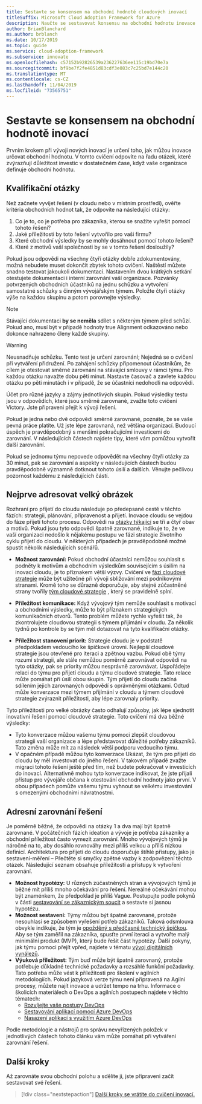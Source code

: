 ```yaml
---
title: Sestavte se konsensem na obchodní hodnotě cloudových inovací
titleSuffix: Microsoft Cloud Adoption Framework for Azure
description: Naučte se sestavovat konsensu na obchodní hodnotu inovace cloudu.
author: BrianBlanchard
ms.author: brblanch
ms.date: 10/17/2019
ms.topic: guide
ms.service: cloud-adoption-framework
ms.subservice: innovate
ms.openlocfilehash: c57152b92826539a236227636ee115c19bd70e7a
ms.sourcegitcommit: bf9be7f2fe4851d83cdf3e083c7c25bd7e144c20
ms.translationtype: MT
ms.contentlocale: cs-CZ
ms.lasthandoff: 11/04/2019
ms.locfileid: "73565751"
---
```

# <a name="build-consensus-on-the-business-value-of-innovation"></a>Sestavte se konsensem na obchodní hodnotě inovací

Prvním krokem při vývoji nových inovací je určení toho, jak můžou inovace určovat obchodní hodnotu. V tomto cvičení odpovíte na řadu otázek, které zvýrazňují důležitost investic v dostatečném čase, když vaše organizace definuje obchodní hodnotu.

## <a name="qualifying-questions"></a>Kvalifikační otázky

Než začnete vyvíjet řešení (v cloudu nebo v místním prostředí), ověřte kritéria obchodních hodnot tak, že odpovíte na následující otázky:

1. Co je to, co je potřeba pro zákazníka, kterou se snažíte vyřešit pomocí tohoto řešení?
1. Jaké příležitosti by toto řešení vytvořilo pro vaši firmu?
1. Které obchodní výsledky by se mohly dosáhnout pomocí tohoto řešení?
1. Které z motivů vaší společnosti by se v tomto řešení dosloužily?

Pokud jsou odpovědi na všechny čtyři otázky dobře zdokumentovány, možná nebudete muset dokončit zbytek tohoto cvičení. Naštěstí můžete snadno testovat jakoukoli dokumentaci. Nastavením dvou krátkých setkání otestujete dokumentaci i interní zarovnání vaší organizace. Pozvánky potvrzených obchodních účastníků na jednu schůzku a vytvoření samostatné schůzky s činným vývojářským týmem. Položte čtyři otázky výše na každou skupinu a potom porovnejte výsledky.

> [!NOTE]
> Stávající dokumentaci **by se neměla** sdílet s některým týmem před schůzí. Pokud ano, musí být v případě hodnoty true Alignment odkazováno nebo dokonce nahrazeno členy každé skupiny.

<!-- -->

> [!WARNING]
> Neusnadňuje schůzku. Tento test je určení zarovnání; Nejedná se o cvičení při vytváření přidružení. Po zahájení schůzky připomenout účastníkům, že cílem je otestovat směrné zarovnání na stávající smlouvy v rámci týmu. Pro každou otázku navažte dobu pěti minut. Nastavte časovač a zavřete každou otázku po pěti minutách i v případě, že se účastníci nedohodli na odpovědi.

Účet pro různé jazyky a zájmy jednotlivých skupin. Pokud výsledky testu jsou v odpovědích, které jsou směrně zarovnané, zvažte toto cvičení Victory. Jste připraveni přejít k vývoji řešení.

Pokud je jedna nebo dvě odpovědi směrně zarovnané, poznáte, že se vaše pevná práce platíte. Už jste lépe zarovnaná, než většina organizací. Budoucí úspěch je pravděpodobný s menšími pokračujícími investicemi do zarovnání. V následujících částech najdete tipy, které vám pomůžou vytvořit další zarovnání.

Pokud se jednomu týmu nepovede odpovědět na všechny čtyři otázky za 30 minut, pak se zarovnání a aspekty v následujících částech budou pravděpodobně významně dotknout tohoto úsilí a dalších. Věnujte pečlivou pozornost každému z následujících částí.

## <a name="address-the-big-picture-first"></a>Nejprve adresovat velký obrázek

Rozhraní pro přijetí do cloudu následuje po předepsané cestě v těchto fázích: strategii, plánování, připravenost a přijetí. Inovace cloudu se vejdou do fáze přijetí tohoto procesu. Odpovědi na [otázky týkající](#qualifying-questions) se tří a čtyř obav a motivů. Pokud jsou tyto odpovědi špatně zarovnané, indikuje to, že ve vaší organizaci nedošlo k nějakému postupu ve fázi strategie životního cyklu přijetí do cloudu. V některých případech je pravděpodobně možné spustit několik následujících scénářů.

- **Možnost zarovnání:** Pokud obchodní účastníci nemůžou souhlasit s podněty k motivům a obchodním výsledkům souvisejícím s úsilím na inovaci cloudu, je to příznakem větší výzvy. Cvičení ve [fázi cloudové strategie](../strategy/index.md) může být užitečné při vývoji sbližování mezi podnikovými stranami. Kromě toho se důrazně doporučuje, aby stejné zúčastněné strany tvořily [tým cloudové strategie](../organize/cloud-strategy.md) , který se pravidelně splní.

- **Příležitost komunikace:** Když vývojový tým nemůže souhlasit s motivací a obchodními výsledky, může to být příznakem strategických komunikačních otvorů. Tento problém můžete rychle vyřešit tak, že zkontrolujete cloudovou strategii s týmem přijímání v cloudu. Za několik týdnů po kontrole by se tým měl dotazovat na tyto kvalifikační otázky.

- **Příležitost stanovení priorit:** Strategie cloudu je v podstatě předpokladem vedoucího ke špičkové úrovni. Nejlepší cloudové strategie jsou otevřené pro iteraci a zpětnou vazbu. Pokud obě týmy rozumí strategii, ale stále nemůžou poměrně zarovnávat odpovědi na tyto otázky, pak se priority můžou nesprávně zarovnávat. Uspořádejte relaci do týmu pro přijetí cloudu a týmu cloudové strategie. Tato relace může pomáhat při úsilí obou skupin. Tým přijetí do cloudu začíná sdílením jejich zarovnaných odpovědí s oprávněnými otázkami. Odtud může konverzace mezi týmem přijímání v cloudu a týmem cloudové strategie zvýraznit příležitosti, aby lépe zarovnaly priority.

Tyto příležitosti pro velké obrázky často odhalují způsoby, jak lépe sjednotit inovativní řešení pomocí cloudové strategie. Toto cvičení má dva běžné výsledky:

- Tyto konverzace můžou vašemu týmu pomoci zlepšit cloudovou strategii vaší organizace a lépe představovat důležité potřeby zákazníků. Tato změna může mít za následek větší podporu vedoucího týmu.
- V opačném případě můžou tyto konverzace Ukázat, že tým pro přijetí do cloudu by měl investovat do jiného řešení. V takovém případě zvažte migraci tohoto řešení ještě před tím, než budete pokračovat v investicích do inovací. Alternativně mohou tyto konverzace indikovat, že jste přijali přístup pro vývojáře občana k otestování obchodní hodnoty jako první. V obou případech pomůže vašemu týmu vyhnout se velkému investování s omezenými obchodními návratnostmi.

## <a name="address-solution-alignment"></a>Adresní zarovnání řešení

Je poměrně běžné, že odpovědi na otázky 1 a dva mají být špatně zarovnané. V počátečních fázích ideation a vývoje je potřeba zákazníky a obchodní příležitost často vymezit zarovnání. Mnoho vývojových týmů je náročné na to, aby dosáhlo rovnováhy mezi příliš velkou a příliš nízkou definicí. Architektura pro přijetí do cloudu doporučuje štíhlé přístupy, jako je sestavení-měření – Přečtěte si smyčky zpětné vazby k zodpovězení těchto otázek. Následující seznam obsahuje příležitosti a přístupy k vytvoření zarovnání.

- **Možnost hypotézy:** U různých zúčastněných stran a vývojových týmů je běžné mít příliš mnoho očekávání pro řešení. Nereálné očekávání mohou být znaménkem, že předpoklad je příliš Vague. Postupujte podle pokynů v části [sestavování se zákaznickým soucit](./considerations/build.md) a sestavte si jasnou hypotézu.
- **Možnost sestavení:** Týmy můžou být špatně zarovnané, protože nesouhlasí se způsobem vyřešení potřeb zákazníků. Taková odsmlouva obvykle indikuje, že tým je [opožděný s předčasné technický špičkou](./considerations/build.md#reduce-complexity-and-delay-technical-spikes). Aby se tým zaměřil na zákazníka, spusťte první iteraci a vytvořte malý minimální produkt (MVP), který bude řešit část hypotézy. Další pokyny, jak týmu pomoci přejít vpřed, najdete v tématu [vývoj digitálních vynálezů](./considerations/invention.md).
- **Výuková příležitost:** Tým buď může být špatně zarovnaný, protože potřebuje důkladné technické požadavky a rozsáhlé funkční požadavky. Tato potřeba může vést k příležitosti pro školení v agilních metodologiích. Pokud jazyková verze týmu není připravená na Agilní procesy, můžete najít inovace a udržet tempo na trhu.  Informace o školicích materiálech o DevOps a agilních postupech najdete v těchto tématech:
  - [Rozvíjejte vaše postupy DevOps](https://docs.microsoft.com/learn/paths/evolve-your-devops-practices)
  - [Sestavování aplikací pomocí Azure DevOps](https://docs.microsoft.com/learn/paths/build-applications-with-azure-devops)
  - [Nasazení aplikací s využitím Azure DevOps](https://docs.microsoft.com/learn/paths/deploy-applications-with-azure-devops)

Podle metodologie a nástrojů pro správu nevyřízených položek v jednotlivých částech tohoto článku vám může pomáhat při vytváření zarovnání řešení.

## <a name="next-steps"></a>Další kroky

Až zarovnáte svou obchodní polohu a sdělíte ji, jste připraveni začít sestavovat své řešení.
> [!div class="nextstepaction"]
> [Další kroky se vrátíte do cvičení inovací.](./index.md)
